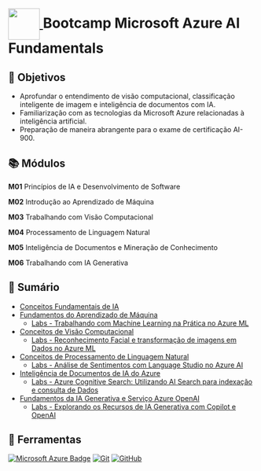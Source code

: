 <h1>
    <a href="https://www.dio.me/bootcamp/microsoft-azure-ai-fundamentals">
     <img align="center" width="64px" src="https://hermes.dio.me/tracks/4d998d5c-36c1-497b-8da0-8db465c820eb.png">
    </a>
    <span>
      Bootcamp Microsoft Azure AI Fundamentals
    </span>
</h1>

## 🎯 Objetivos

- Aprofundar o entendimento de visão computacional, classificação inteligente de imagem e inteligência de documentos com IA.
- Familiarização com as tecnologias da Microsoft Azure relacionadas à inteligência artificial.
- Preparação de maneira abrangente para o exame de certificação AI-900.

## 📚 Módulos

**M01** Princípios de IA e Desenvolvimento de Software

**M02** Introdução ao Aprendizado de Máquina

**M03** Trabalhando com Visão Computacional

**M04** Processamento de Linguagem Natural

**M05** Inteligência de Documentos e Mineração de Conhecimento

**M06** Trabalhando com IA Generativa

## 📜 Sumário

- [Conceitos Fundamentais de IA](../m01/fundamentos-ia.md)
- [Fundamentos do Aprendizado de Máquina](../m02/fundamentos-aprendizado-maquina.md)
  - [Labs - Trabalhando com Machine Learning na Prática no Azure ML](../m02/labs/laboratorio-aprendizado-maquina.md)
- [Conceitos de Visão Computacional](../m03/conceitos-visao-computacional.md)
  - [Labs - Reconhecimento Facial e transformação de imagens em Dados no Azure ML](../m03/labs/laboratorio-visao-computacional.md)
- [Conceitos de Processamento de Linguagem Natural](../m04/conceitos-processamento-linguagem-natural.md)
  - [Labs - Análise de Sentimentos com Language Studio no Azure AI](../m04/labs/laboratorio-processamento-linguagem-natural.md)
- [Inteligência de Documentos de IA do Azure](../m05/inteligencia-documentos-ia-azure.md)
  - [Labs - Azure Cognitive Search: Utilizando AI Search para indexação e consulta de Dados](../m05/labs/laboratorio-inteligencia-documentos-ia-azure.md)
- [Fundamentos da IA Generativa e Serviço Azure OpenAI](../m06/fundamentos-ia-generativa-servico-azure-openai.md)
  - [Labs - Explorando os Recursos de IA Generativa com Copilot e OpenAI](../m06/labs/laboratorio-ia-generativa-servico-azure-openai.md)

## 🔧 Ferramentas

[![Microsoft Azure Badge](https://img.shields.io/badge/Microsoft%20Azure-0078D4?logo=microsoftazure&logoColor=fff&style=for-the-badge)](https://learn.microsoft.com/pt-br/azure)
[![Git](https://img.shields.io/badge/git-%23F05033.svg?style=for-the-badge&logo=git&logoColor=white)](https://git-scm.com/doc)
[![GitHub](https://img.shields.io/badge/github-%23121011.svg?style=for-the-badge&logo=github&logoColor=white)](https://docs.github.com)